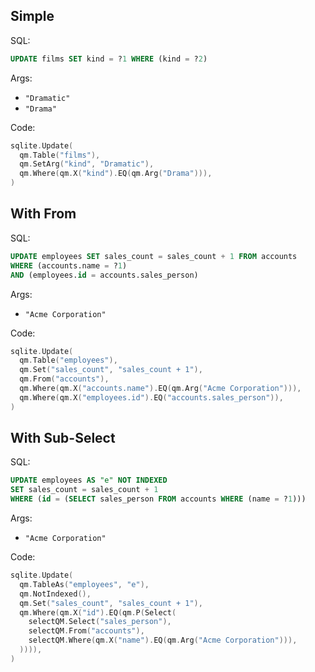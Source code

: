 ## Simple

SQL:

```sql
UPDATE films SET kind = ?1 WHERE (kind = ?2)
```

Args:

* `"Dramatic"`
* `"Drama"`

Code:

```go
sqlite.Update(
  qm.Table("films"),
  qm.SetArg("kind", "Dramatic"),
  qm.Where(qm.X("kind").EQ(qm.Arg("Drama"))),
)
```

## With From

SQL:

```sql
UPDATE employees SET sales_count = sales_count + 1 FROM accounts
WHERE (accounts.name = ?1)
AND (employees.id = accounts.sales_person)
```

Args:

* `"Acme Corporation"`

Code:

```go
sqlite.Update(
  qm.Table("employees"),
  qm.Set("sales_count", "sales_count + 1"),
  qm.From("accounts"),
  qm.Where(qm.X("accounts.name").EQ(qm.Arg("Acme Corporation"))),
  qm.Where(qm.X("employees.id").EQ("accounts.sales_person")),
)
```

## With Sub-Select

SQL:

```sql
UPDATE employees AS "e" NOT INDEXED
SET sales_count = sales_count + 1
WHERE (id = (SELECT sales_person FROM accounts WHERE (name = ?1)))
```

Args:

* `"Acme Corporation"`

Code:

```go
sqlite.Update(
  qm.TableAs("employees", "e"),
  qm.NotIndexed(),
  qm.Set("sales_count", "sales_count + 1"),
  qm.Where(qm.X("id").EQ(qm.P(Select(
    selectQM.Select("sales_person"),
    selectQM.From("accounts"),
    selectQM.Where(qm.X("name").EQ(qm.Arg("Acme Corporation"))),
  )))),
)
```
